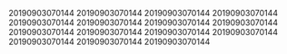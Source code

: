20190903070144
20190903070144
20190903070144
20190903070144
20190903070144
20190903070144
20190903070144
20190903070144
20190903070144
20190903070144
20190903070144
20190903070144
20190903070144
20190903070144
20190903070144
